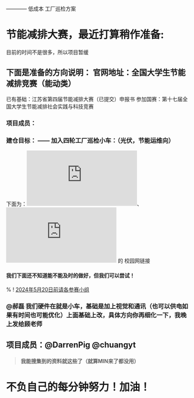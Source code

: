 ———— 低成本 工厂巡检方案
# 节能减排大赛，最近打算稍作准备:

目前的时间不是很多，所以项目暂缓

下面是准备的方向说明：
官网地址：全国大学生节能减排竞赛（能动类）
---
已有基础：江苏省第四届节能减排大赛（已提交）申报书
参加国赛：第十七届全国大学生节能减排社会实践与科技竞赛

### 项目成员：

### 建仓目标： —— 加入四轮工厂巡检小车：（光伏，节能运维向）

下面为：![省赛](https://dczx.czu.cn/2024/0315/c1781a137446/page.htm)、![国赛](https://dczx.czu.cn/2024/0408/c1781a138356/page.htm) 的 校园网链接

#### 我们下面还不知道能不能及时的做好，但我们可以尝试！
% ! [2024年5月20日前请各参赛小组](https://github.com/Darrenpig/new_energy_coder_club/assets/121377489/f8da9517-d06b-45d7-b2bb-2d568fa90459)


### @郝磊 我们硬件在就是小车，基础是加上视觉和通讯（也可以供电如果有时间也可能优化）上面基础上改，具体方向你再细化一下，我晚上发给顾老师





## 项目成员：@DarrenPig @chuangyt

> #### 我能搜集到的资料就这些了（就算MIN来了都没用）

# 不负自己的每分钟努力！加油！
